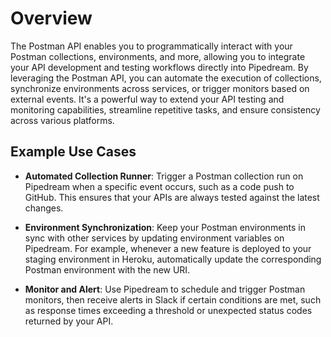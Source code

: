 # Overview

The Postman API enables you to programmatically interact with your Postman collections, environments, and more, allowing you to integrate your API development and testing workflows directly into Pipedream. By leveraging the Postman API, you can automate the execution of collections, synchronize environments across services, or trigger monitors based on external events. It's a powerful way to extend your API testing and monitoring capabilities, streamline repetitive tasks, and ensure consistency across various platforms.

## Example Use Cases

- **Automated Collection Runner**: Trigger a Postman collection run on Pipedream when a specific event occurs, such as a code push to GitHub. This ensures that your APIs are always tested against the latest changes.

- **Environment Synchronization**: Keep your Postman environments in sync with other services by updating environment variables on Pipedream. For example, whenever a new feature is deployed to your staging environment in Heroku, automatically update the corresponding Postman environment with the new URI.

- **Monitor and Alert**: Use Pipedream to schedule and trigger Postman monitors, then receive alerts in Slack if certain conditions are met, such as response times exceeding a threshold or unexpected status codes returned by your API.
